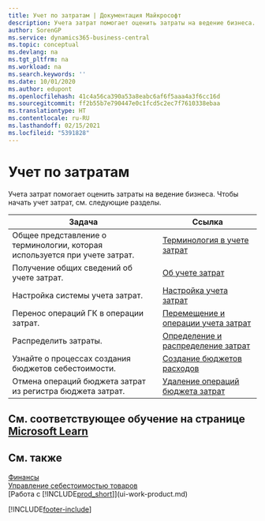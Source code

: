 ```yaml
---
title: Учет по затратам | Документация Майкрософт
description: Учета затрат помогает оценить затраты на ведение бизнеса. Чтобы начать учет затрат, см. следующие разделы.
author: SorenGP
ms.service: dynamics365-business-central
ms.topic: conceptual
ms.devlang: na
ms.tgt_pltfrm: na
ms.workload: na
ms.search.keywords: ''
ms.date: 10/01/2020
ms.author: edupont
ms.openlocfilehash: 41c4a56ca390a53a8eabc6af6f5aaa4a3f6cc16d
ms.sourcegitcommit: ff2b55b7e790447e0c1fcd5c2ec7f7610338ebaa
ms.translationtype: HT
ms.contentlocale: ru-RU
ms.lasthandoff: 02/15/2021
ms.locfileid: "5391828"
---
```

# <a name="accounting-for-costs"></a>Учет по затратам
Учета затрат помогает оценить затраты на ведение бизнеса. Чтобы начать учет затрат, см. следующие разделы.  

|Задача|Ссылка|  
|--------|---------|  
|Общее представление о терминологии, которая используется при учете затрат.|[Терминология в учете затрат](finance-terminology-in-cost-accounting.md)|  
|Получение общих сведений об учете затрат.|[Об учете затрат](finance-about-cost-accounting.md)|  
|Настройка системы учета затрат.|[Настройка учета затрат](finance-set-up-cost-accounting.md)|  
|Перенос операций ГК в операции затрат.|[Перемещение и операции учета затрат](finance-transfer-and-post-cost-entries.md)|  
|Распределить затраты.|[Определение и распределение затрат](finance-define-and-allocate-costs.md)|  
|Узнайте о процессах создания бюджетов себестоимости.|[Создание бюджетов расходов](finance-create-cost-budgets.md)|
|Отмена операций бюджета затрат из регистра бюджета затрат.|[Удаление операций бюджета затрат](finance-how-to-delete-cost-budget-entries.md)|

## <a name="see-related-training-at-microsoft-learn"></a>См. соответствующее обучение на странице [Microsoft Learn](/learn/paths/use-cost-accounting-dynamics-365-business-central/)

## <a name="see-also"></a>См. также  
[Финансы](finance.md)  
[Управление себестоимостью товаров](finance-manage-inventory-costs.md)  
[Работа с [!INCLUDE[prod_short](includes/prod_short.md)]](ui-work-product.md)


[!INCLUDE[footer-include](includes/footer-banner.md)]